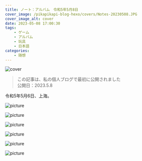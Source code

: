 ```yaml
---
title: ノート：アルバム　令和5年5月8日
cover_image: /pikapikapi-blog-hexo/covers/Notes-20230508.JPG
cover_image_alt: cover
date: 2023-05-08 17:00:30
tags:
    - ゲーム
    - アルバム
    - 玩具
    - 日本語
categories:
    - 随想
---
```


![cover](cover-picture.JPG)

> この記事は、私の個人ブログで最初に公開されました\
> 公開日：2023.5.8

令和5年5月6日、上海。

![picture](picture-1.jpeg)

![picture](picture-2.jpeg)

![picture](picture-3.jpeg)

![picture](picture-4.jpeg)

![picture](picture-5.jpeg)

![picture](picture-6.jpeg)
